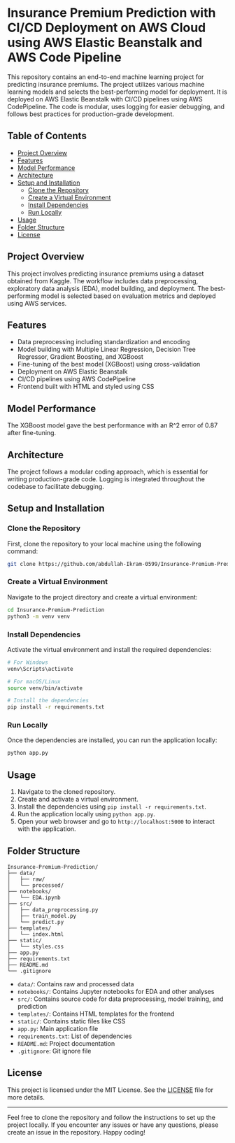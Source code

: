 # Insurance Premium Prediction with CI/CD Deployment on AWS Cloud using AWS Elastic Beanstalk and AWS Code Pipeline

This repository contains an end-to-end machine learning project for predicting insurance premiums. The project utilizes various machine learning models and selects the best-performing model for deployment. It is deployed on AWS Elastic Beanstalk with CI/CD pipelines using AWS CodePipeline. The code is modular, uses logging for easier debugging, and follows best practices for production-grade development.

## Table of Contents
- [Project Overview](#project-overview)
- [Features](#features)
- [Model Performance](#model-performance)
- [Architecture](#architecture)
- [Setup and Installation](#setup-and-installation)
  - [Clone the Repository](#clone-the-repository)
  - [Create a Virtual Environment](#create-a-virtual-environment)
  - [Install Dependencies](#install-dependencies)
  - [Run Locally](#run-locally)
- [Usage](#usage)
- [Folder Structure](#folder-structure)
- [License](#license)

## Project Overview
This project involves predicting insurance premiums using a dataset obtained from Kaggle. The workflow includes data preprocessing, exploratory data analysis (EDA), model building, and deployment. The best-performing model is selected based on evaluation metrics and deployed using AWS services.

## Features
- Data preprocessing including standardization and encoding
- Model building with Multiple Linear Regression, Decision Tree Regressor, Gradient Boosting, and XGBoost
- Fine-tuning of the best model (XGBoost) using cross-validation
- Deployment on AWS Elastic Beanstalk
- CI/CD pipelines using AWS CodePipeline
- Frontend built with HTML and styled using CSS

## Model Performance
The XGBoost model gave the best performance with an R^2 error of 0.87 after fine-tuning.

## Architecture
The project follows a modular coding approach, which is essential for writing production-grade code. Logging is integrated throughout the codebase to facilitate debugging.

## Setup and Installation

### Clone the Repository
First, clone the repository to your local machine using the following command:
```bash
git clone https://github.com/abdullah-Ikram-0599/Insurance-Premium-Prediction.git
```

### Create a Virtual Environment
Navigate to the project directory and create a virtual environment:
```bash
cd Insurance-Premium-Prediction
python3 -m venv venv
```

### Install Dependencies
Activate the virtual environment and install the required dependencies:
```bash
# For Windows
venv\Scripts\activate

# For macOS/Linux
source venv/bin/activate

# Install the dependencies
pip install -r requirements.txt
```

### Run Locally
Once the dependencies are installed, you can run the application locally:
```bash
python app.py
```

## Usage
1. Navigate to the cloned repository.
2. Create and activate a virtual environment.
3. Install the dependencies using `pip install -r requirements.txt`.
4. Run the application locally using `python app.py`.
5. Open your web browser and go to `http://localhost:5000` to interact with the application.

## Folder Structure
```
Insurance-Premium-Prediction/
├── data/
│   ├── raw/
│   └── processed/
├── notebooks/
│   └── EDA.ipynb
├── src/
│   ├── data_preprocessing.py
│   ├── train_model.py
│   └── predict.py
├── templates/
│   └── index.html
├── static/
│   └── styles.css
├── app.py
├── requirements.txt
├── README.md
└── .gitignore
```

- `data/`: Contains raw and processed data
- `notebooks/`: Contains Jupyter notebooks for EDA and other analyses
- `src/`: Contains source code for data preprocessing, model training, and prediction
- `templates/`: Contains HTML templates for the frontend
- `static/`: Contains static files like CSS
- `app.py`: Main application file
- `requirements.txt`: List of dependencies
- `README.md`: Project documentation
- `.gitignore`: Git ignore file

## License
This project is licensed under the MIT License. See the [LICENSE](LICENSE) file for more details.

---

Feel free to clone the repository and follow the instructions to set up the project locally. If you encounter any issues or have any questions, please create an issue in the repository. Happy coding!
